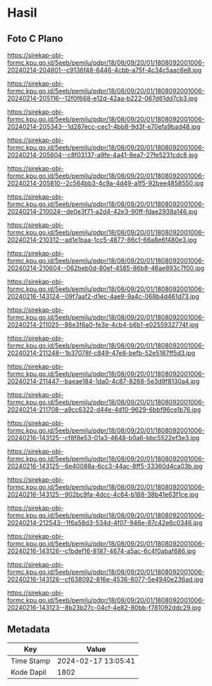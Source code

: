 # Hasil

## Foto C Plano

https://sirekap-obj-formc.kpu.go.id/5eeb/pemilu/pdpr/18/08/09/20/01/1808092001006-20240214-204801--c9136f48-6446-4cbb-a75f-4c34c5aac6e8.jpg

https://sirekap-obj-formc.kpu.go.id/5eeb/pemilu/pdpr/18/08/09/20/01/1808092001006-20240214-205116--12f0f668-e12d-42aa-b222-067d61dd7cb3.jpg

https://sirekap-obj-formc.kpu.go.id/5eeb/pemilu/pdpr/18/08/09/20/01/1808092001006-20240214-205343--1d287ecc-cec1-4bb8-9d3f-e70efa9bad48.jpg

https://sirekap-obj-formc.kpu.go.id/5eeb/pemilu/pdpr/18/08/09/20/01/1808092001006-20240214-205604--c8f03137-a9fe-4a41-8ea7-27fe5231cdc8.jpg

https://sirekap-obj-formc.kpu.go.id/5eeb/pemilu/pdpr/18/08/09/20/01/1808092001006-20240214-205810--2c564bb3-4c9a-4d49-a1f5-92bee4858550.jpg

https://sirekap-obj-formc.kpu.go.id/5eeb/pemilu/pdpr/18/08/09/20/01/1808092001006-20240214-210024--de0e3f71-a2d4-42e3-90ff-fdae2938a146.jpg

https://sirekap-obj-formc.kpu.go.id/5eeb/pemilu/pdpr/18/08/09/20/01/1808092001006-20240214-210312--ad1e1baa-1cc5-4877-86c1-66a8e6f480e3.jpg

https://sirekap-obj-formc.kpu.go.id/5eeb/pemilu/pdpr/18/08/09/20/01/1808092001006-20240214-210604--062beb0d-80ef-4585-86b8-46ae893c7f00.jpg

https://sirekap-obj-formc.kpu.go.id/5eeb/pemilu/pdpr/18/08/09/20/01/1808092001006-20240216-143124--09f7aaf2-d1ec-4ae9-9a4c-068b4d461d73.jpg

https://sirekap-obj-formc.kpu.go.id/5eeb/pemilu/pdpr/18/08/09/20/01/1808092001006-20240214-211025--86e3f6a0-fe3e-4cb4-b6b1-e0255932774f.jpg

https://sirekap-obj-formc.kpu.go.id/5eeb/pemilu/pdpr/18/08/09/20/01/1808092001006-20240214-211248--1b37078f-c849-47e8-befb-52e5187ff5d3.jpg

https://sirekap-obj-formc.kpu.go.id/5eeb/pemilu/pdpr/18/08/09/20/01/1808092001006-20240214-211447--baeae184-1da0-4c87-8268-5e3d9f8130a4.jpg

https://sirekap-obj-formc.kpu.go.id/5eeb/pemilu/pdpr/18/08/09/20/01/1808092001006-20240214-211708--a9cc6322-d44e-4d10-9629-6bbf96ce1b76.jpg

https://sirekap-obj-formc.kpu.go.id/5eeb/pemilu/pdpr/18/08/09/20/01/1808092001006-20240216-143125--cf8f8e53-01a3-4648-b0a6-bbc5522ef3e3.jpg

https://sirekap-obj-formc.kpu.go.id/5eeb/pemilu/pdpr/18/08/09/20/01/1808092001006-20240216-143125--6e40088a-6cc3-44ac-8ff5-33360d4ca03b.jpg

https://sirekap-obj-formc.kpu.go.id/5eeb/pemilu/pdpr/18/08/09/20/01/1808092001006-20240216-143125--902bc9fa-4dcc-4c64-b188-38b41e63f1ce.jpg

https://sirekap-obj-formc.kpu.go.id/5eeb/pemilu/pdpr/18/08/09/20/01/1808092001006-20240214-212543--1f6a58d3-534d-4f07-946e-87c42e6c0346.jpg

https://sirekap-obj-formc.kpu.go.id/5eeb/pemilu/pdpr/18/08/09/20/01/1808092001006-20240216-143126--c1bdef16-8187-4674-a5ac-6c4f0abaf686.jpg

https://sirekap-obj-formc.kpu.go.id/5eeb/pemilu/pdpr/18/08/09/20/01/1808092001006-20240216-143126--cf638092-816e-4536-8077-5e4940e236ad.jpg

https://sirekap-obj-formc.kpu.go.id/5eeb/pemilu/pdpr/18/08/09/20/01/1808092001006-20240216-143123--8b23b27c-04cf-4e82-80bb-f781092ddc29.jpg


## Metadata

| Key        | Value               |
| ---------- | ------------------- |
| Time Stamp | 2024-02-17 13:05:41 |
| Kode Dapil | 1802                |



